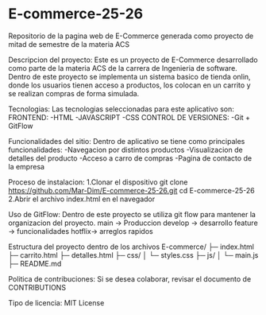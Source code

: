 # E-commerce-25-26
Repositorio de la pagina web de E-Commerce generada como proyecto de mitad de semestre de la materia ACS

Descripcion del proyecto:
Este es un proyecto de E-Commerce desarrollado como parte de la materia ACS de la carrera de Ingenieria de software.
Dentro de este proyecto se implementa un sistema basico de tienda onlin, donde los usuarios tienen acceso a productos, los colocan en un carrito y se realizan compras de forma simulada.

Tecnologias:
Las tecnologias seleccionadas para este aplicativo son:
FRONTEND:
-HTML
-JAVASCRIPT
-CSS
CONTROL DE VERSIONES:
-Git + GitFlow

Funcionalidades del sitio:
Dentro de aplicativo se tiene como principales funcionalidades:
-Navegacion por distintos productos
-Visualizacion de detalles del producto
-Acceso a carro de compras
-Pagina de contacto de la empresa

Proceso de instalacion:
1.Clonar el dispositivo
git clone https://github.com/Mar-Dim/E-commerce-25-26.git
cd E-commerce-25-26
2.Abrir el archivo index.html en el navegador

Uso de GitFlow:
Dentro de este proyecto se utiliza git flow para mantener la organizacion del proyecto.
main -> Produccion
develop -> desarrollo
feature -> funcionalidades
hotflix-> arreglos rapidos

Estructura del proyecto dentro de los archivos
E-commerce/
├─ index.html
├─ carrito.html
├─ detalles.html
├─ css/
│  └─ styles.css
├─ js/
│  └─ main.js
├─ README.md

Politica de contribuciones:
Si se desea colaborar, revisar el documento de CONTRIBUTIONS

Tipo de licencia:
MIT License